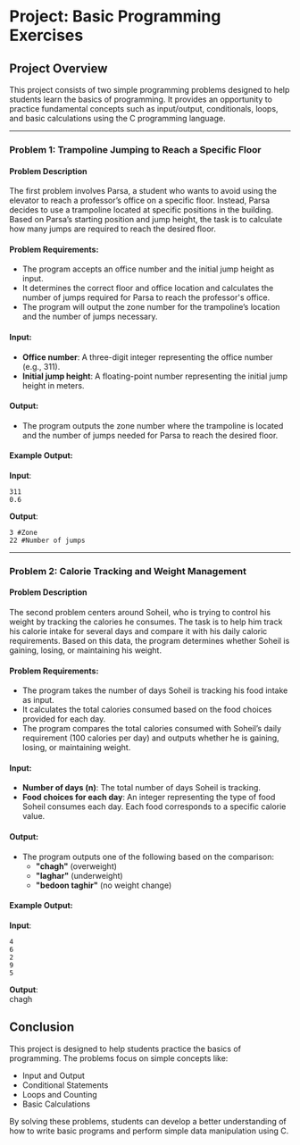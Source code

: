 # Project: Basic Programming Exercises
## Project Overview

This project consists of two simple programming problems designed to help students learn the basics of programming. It provides an opportunity to practice fundamental concepts such as input/output, conditionals, loops, and basic calculations using the C programming language.


---

### Problem 1: Trampoline Jumping to Reach a Specific Floor

#### Problem Description

The first problem involves Parsa, a student who wants to avoid using the elevator to reach a professor’s office on a specific floor. Instead, Parsa decides to use a trampoline located at specific positions in the building. Based on Parsa’s starting position and jump height, the task is to calculate how many jumps are required to reach the desired floor.

#### Problem Requirements:
- The program accepts an office number and the initial jump height as input.
- It determines the correct floor and office location and calculates the number of jumps required for Parsa to reach the professor's office.
- The program will output the zone number for the trampoline’s location and the number of jumps necessary.

#### Input:
- **Office number**: A three-digit integer representing the office number (e.g., 311).
- **Initial jump height**: A floating-point number representing the initial jump height in meters.

#### Output:
- The program outputs the zone number where the trampoline is located and the number of jumps needed for Parsa to reach the desired floor.

#### Example Output:

**Input**:  

    311    
    0.6  

**Output**:  

    3 #Zone  
    22 #Number of jumps  




---

### Problem 2: Calorie Tracking and Weight Management

#### Problem Description

The second problem centers around Soheil, who is trying to control his weight by tracking the calories he consumes. The task is to help him track his calorie intake for several days and compare it with his daily caloric requirements. Based on this data, the program determines whether Soheil is gaining, losing, or maintaining his weight.

#### Problem Requirements:
- The program takes the number of days Soheil is tracking his food intake as input.
- It calculates the total calories consumed based on the food choices provided for each day.
- The program compares the total calories consumed with Soheil’s daily requirement (100 calories per day) and outputs whether he is gaining, losing, or maintaining weight.

#### Input:
- **Number of days (n)**: The total number of days Soheil is tracking.
- **Food choices for each day**: An integer representing the type of food Soheil consumes each day. Each food corresponds to a specific calorie value.

#### Output:
- The program outputs one of the following based on the comparison:
    - **"chagh"** (overweight)
    - **"laghar"** (underweight)
    - **"bedoon taghir"** (no weight change)

#### Example Output:

**Input**:  

    4  
    6  
    2  
    9  
    5  
**Output**:  
    chagh  
   



## Conclusion

This project is designed to help students practice the basics of programming. The problems focus on simple concepts like:
- Input and Output
- Conditional Statements
- Loops and Counting
- Basic Calculations

By solving these problems, students can develop a better understanding of how to write basic programs and perform simple data manipulation using C.